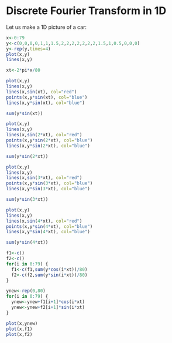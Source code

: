 # Discrete Fourier Transform in 1D

Let us make a 1D picture of a car:

```R
x<-0:79
y<-c(0,0,0,0,1,1,1.5,2,2,2,2,2,2,2,1.5,1,0.5,0,0,0)
y<-rep(y,times=4)
plot(x,y)
lines(x,y)
```

```R
xt<-2*pi*x/80
```

```R
plot(x,y)
lines(x,y)
lines(x,sin(xt), col="red")
points(x,y*sin(xt), col="blue")
lines(x,y*sin(xt), col="blue")
```

```R
sum(y*sin(xt))
```

```R
plot(x,y)
lines(x,y)
lines(x,sin(2*xt), col="red")
points(x,y*sin(2*xt), col="blue")
lines(x,y*sin(2*xt), col="blue")
```

```R
sum(y*sin(2*xt))
```

```R
plot(x,y)
lines(x,y)
lines(x,sin(3*xt), col="red")
points(x,y*sin(3*xt), col="blue")
lines(x,y*sin(3*xt), col="blue")
```

```R
sum(y*sin(3*xt))
```

```R
plot(x,y)
lines(x,y)
lines(x,sin(4*xt), col="red")
points(x,y*sin(4*xt), col="blue")
lines(x,y*sin(4*xt), col="blue")
```

```R
sum(y*sin(4*xt))
```

```R
f1<-c()
f2<-c()
for(i in 0:79) {
  f1<-c(f1,sum(y*cos(i*xt))/80)
  f2<-c(f2,sum(y*sin(i*xt))/80)
}
```

```R
ynew<-rep(0,80)
for(i in 0:79) {
  ynew<-ynew+f1[i+1]*cos(i*xt)
  ynew<-ynew+f2[i+1]*sin(i*xt)
}
```

```R
plot(x,ynew)
plot(x,f1)
plot(x,f2)
```

